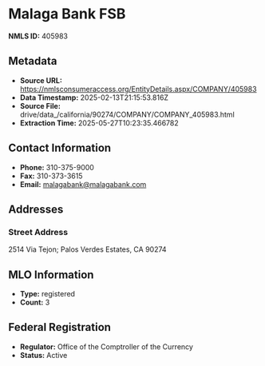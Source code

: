 # Malaga Bank FSB

**NMLS ID:** 405983

## Metadata
- **Source URL:** https://nmlsconsumeraccess.org/EntityDetails.aspx/COMPANY/405983
- **Data Timestamp:** 2025-02-13T21:15:53.816Z
- **Source File:** drive/data_/california/90274/COMPANY/COMPANY_405983.html
- **Extraction Time:** 2025-05-27T10:23:35.466782

## Contact Information
- **Phone:** 310-375-9000
- **Fax:** 310-373-3615
- **Email:** malagabank@malagabank.com

## Addresses
### Street Address
2514 Via Tejon; Palos Verdes Estates, CA 90274

## MLO Information
- **Type:** registered
- **Count:** 3

## Federal Registration
- **Regulator:** Office of the Comptroller of the Currency
- **Status:** Active
